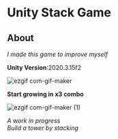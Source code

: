 # Unity Stack Game

## About

*I made this game to improve myself*

**Unity Version**:2020.3.15f2




![ezgif com-gif-maker](https://user-images.githubusercontent.com/108473043/181723854-a9c3c4d2-9fdf-4df1-b906-ad382c97b20c.gif)

**Start growing in x3 combo**

![ezgif com-gif-maker (1)](https://user-images.githubusercontent.com/108473043/181724268-4d20c726-f6c2-477a-a330-7efce783cdca.gif)

*A work in progress*  <br/>
*Build a tower by stacking*




